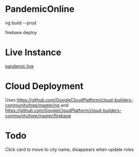 # PandemicOnline

ng build --prod

firebase deploy

# Live Instance

[pandemic.live](https://pandemic.live)

# Cloud Deployment

Uses https://github.com/GoogleCloudPlatform/cloud-builders-community/tree/master/ng and https://github.com/GoogleCloudPlatform/cloud-builders-community/tree/master/firebase

# Todo

Click card to move to city
name, disappears when update roles
